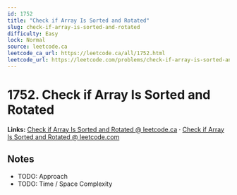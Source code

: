 ```yaml
--- 
id: 1752
title: "Check if Array Is Sorted and Rotated"
slug: check-if-array-is-sorted-and-rotated
difficulty: Easy
lock: Normal
source: leetcode.ca
leetcode_ca_url: https://leetcode.ca/all/1752.html
leetcode_url: https://leetcode.com/problems/check-if-array-is-sorted-and-rotated/
---
```


# 1752. Check if Array Is Sorted and Rotated

**Links:** [Check if Array Is Sorted and Rotated @ leetcode.ca](https://leetcode.ca/all/1752.html) · [Check if Array Is Sorted and Rotated @ leetcode.com](https://leetcode.com/problems/check-if-array-is-sorted-and-rotated/)

## Notes
- TODO: Approach
- TODO: Time / Space Complexity
